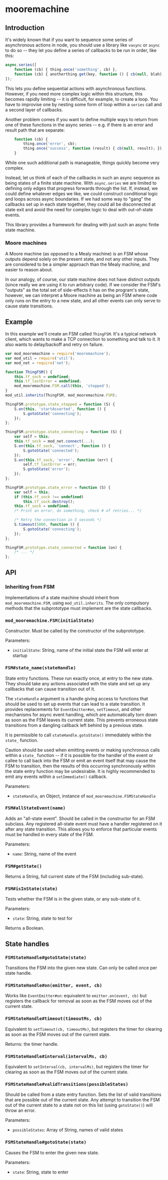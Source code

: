 mooremachine
============

Introduction
-----------

It's widely known that if you want to sequence some series of asynchronous
actions in node, you should use a library like `vasync` or `async` to do so --
they let you define a series of callbacks to be run in order, like this:

```js
async.series([
    function (cb) { thing.once('something', cb) },
    function (cb) { anotherthing.get(key, function () { cb(null, blah); }); }
]);
```

This lets you define sequential actions with asynchronous functions. However, if
you need more complex logic within this structure, this becomes rapidly
limiting -- it is difficult, for example, to create a loop. You have to
improvise one by nesting some form of loop within a `series` call and a second
layer of callbacks.

Another problem comes if you want to define multiple ways to return from one of
these functions in the async series -- e.g. if there is an error and result
path that are separate:

```js
    function (cb) {
        thing.once('error', cb);
        thing.once('success', function (result) { cb(null, result); });
    }
```

While one such additional path is manageable, things quickly become very
complex.

Instead, let us think of each of the callbacks in such an async sequence as
being states of a finite state machine. With `async.series` we are limited to
defining only edges that progress forwards through the list. If, instead, we
could define whatever edges we like, we could construct conditional logic and
loops across async boundaries. If we had some way to "gang" the callbacks set
up in each state together, they could all be disconnected at state exit and
avoid the need for complex logic to deal with out-of-state events.

This library provides a framework for dealing with just such an async finite
state machine.

### Moore machines

A Moore machine (as opposed to a Mealy machine) is an FSM whose outputs depend
solely on the present state, and not any other inputs. They are considered
to be a simpler approach than the Mealy machine, and easier to reason about.

In our analogy, of course, our state machine does not have distinct outputs
(since really we are using it to run arbitrary code). If we consider the FSM's
"outputs" as the total set of side-effects it has on the program's state,
however, we can interpret a Moore machine as being an FSM where code only runs
on the entry to a new state, and all other events can only serve to cause
state transitions.

Example
-------

In this example we'll create an FSM called `ThingFSM`. It's a typical network
client, which wants to make a TCP connection to something and talk to it. It
also wants to delay/backoff and retry on failure.

```js
var mod_mooremachine = require('mooremachine');
var mod_util = require('util');
var mod_net = require('net');

function ThingFSM() {
    this.tf_sock = undefined;
    this.tf_lastError = undefined;
    mod_mooremachine.FSM.call(this, 'stopped');
}
mod_util.inherits(ThingFSM, mod_mooremachine.FSM);

ThingFSM.prototype.state_stopped = function (S) {
    S.on(this, 'startAsserted', function () {
        S.gotoState('connecting');
    });
};

ThingFSM.prototype.state_connecting = function (S) {
    var self = this;
    this.tf_sock = mod_net.connect(...);
    S.on(this.tf_sock, 'connect', function () {
        S.gotoState('connected');
    });
    S.on(this.tf_sock, 'error', function (err) {
        self.tf_lastError = err;
        S.gotoState('error');
    });
};

ThingFSM.prototype.state_error = function (S) {
    var self = this;
    if (this.tf_sock !== undefined)
        this.tf_sock.destroy();
    this.tf_sock = undefined;
    /* Print an error, do something, check # of retries... */

    /* Retry the connection in 5 seconds */
    S.timeout(5000, function () {
        S.gotoState('connecting');
    });
};

ThingFSM.prototype.state_connected = function (on) {
    /* ... */
};
```

API
---

### Inheriting from FSM

Implementations of a state machine should inherit from `mod_mooremachine.FSM`,
using `mod_util.inherits`. The only compulsory methods that the subprototype
must implement are the state callbacks.

### `mod_mooremachine.FSM(initialState)`

Constructor. Must be called by the constructor of the subprototype.

Parameters:
 - `initialState`: String, name of the initial state the FSM will enter at
   startup

### `FSM#state_name(stateHandle)`

State entry functions. These run exactly once, at entry to the new state. They
should take any actions associated with the state and set up any callbacks that
can cause transition out of it.

The `stateHandle` argument is a handle giving access to functions that should be
used to set up events that can lead to a state transition. It provides
replacements for `EventEmitter#on`, `setTimeout`, and other mechanisms for async
event handling, which are automatically torn down as soon as the FSM leaves its
current state. This prevents erroneous state transitions from a dangling
callback left behind by a previous state.

It is permissible to call `stateHandle.gotoState()` immediately within the
`state_` function.

Caution should be used when emitting events or making synchronous calls within a
`state_` function -- if it is possible for the handler of the event or callee to
call back into the FSM or emit an event itself that may cause the FSM to
transition, then the results of this occurring synchronously within the state
entry function may be undesirable. It is highly recommended to emit any events
within a `setImmediate()` callback.

Parameters:
 - `stateHandle`, an Object, instance of `mod_mooremachine.FSMStateHandle`

### `FSM#allStateEvent(name)`

Adds an "all-state event". Should be called in the constructor for an FSM
subclass. Any registered all-state event must have a handler registered on it
after any state transition. This allows you to enforce that particular events
must be handled in every state of the FSM.

Parameters:
 - `name`: String, name of the event

### `FSM#getState()`

Returns a String, full current state of the FSM (including sub-state).

### `FSM#isInState(state)`

Tests whether the FSM is in the given state, or any sub-state of it.

Parameters:
 - `state`: String, state to test for

Returns a Boolean.

## State handles

### `FSMStateHandle#gotoState(state)`

Transitions the FSM into the given new state. Can only be called once per state
handle.

### `FSMStateHandle#on(emitter, event, cb)`

Works like `EventEmitter#on`: equivalent to `emitter.on(event, cb)` but
registers the callback for removal as soon as the FSM moves out of the current
state.

### `FSMStateHandle#timeout(timeoutMs, cb)`

Equivalent to `setTimeout(cb, timeoutMs)`, but registers the timer for clearing
as soon as the FSM moves out of the current state.

Returns: the timer handle.

### `FSMStateHandle#interval(intervalMs, cb)`

Equivalent to `setInterval(cb, intervalMs)`, but registers the timer for
clearing as soon as the FSM moves out of the current state.

### `FSMStateHandle#validTransitions(possibleStates)`

Should be called from a state entry function. Sets the list of valid transitions
that are possible out of the current state. Any attempt to transition the FSM
out of the current state to a state not on this list (using `gotoState()`) will
throw an error.

Parameters:
 - `possibleStates`: Array of String, names of valid states

### `FSMStateHandle#gotoState(state)`

Causes the FSM to enter the given new state.

Parameters:
 - `state`: String, state to enter
